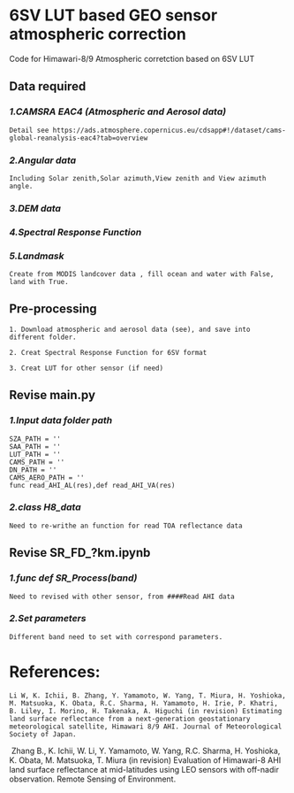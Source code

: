 # 6SV LUT based GEO sensor atmospheric correction
Code for Himawari-8/9 Atmospheric corretction based on 6SV LUT


## Data required
### **_1.CAMSRA EAC4 (Atmospheric and Aerosol data)_**
    Detail see https://ads.atmosphere.copernicus.eu/cdsapp#!/dataset/cams-global-reanalysis-eac4?tab=overview
    
### **_2.Angular data_**
    Including Solar zenith,Solar azimuth,View zenith and View azimuth angle. 
### **_3.DEM data_**
### **_4.Spectral Response Function_**
### **_5.Landmask_**
    Create from MODIS landcover data , fill ocean and water with False, land with True.

## Pre-processing
    1. Download atmospheric and aerosol data (see), and save into different folder.
    
    2. Creat Spectral Response Function for 6SV format

    3. Creat LUT for other sensor (if need)

## Revise main.py
### **_1.Input data folder path_**
    SZA_PATH = ''
    SAA_PATH = ''
    LUT_PATH = ''
    CAMS_PATH = ''
    DN_PATH = ''
    CAMS_AERO_PATH = ''
    func read_AHI_AL(res),def read_AHI_VA(res)
    
### **_2.class H8_data_**
    Need to re-writhe an function for read TOA reflectance data
## Revise SR_FD_?km.ipynb    
### **_1.func def SR_Process(band)_**
    Need to revised with other sensor, from ####Read AHI data
### **_2.Set parameters_** 
    Different band need to set with correspond parameters.
    
# References:
    Li W, K. Ichii, B. Zhang, Y. Yamamoto, W. Yang, T. Miura, H. Yoshioka, M. Matsuoka, K. Obata, R.C. Sharma, H. Yamamoto, H. Irie, P. Khatri, B. Liley, I. Morino, H. Takenaka, A. Higuchi (in revision) Estimating land surface reflectance from a next-generation geostationary meteorological satellite, Himawari 8/9 AHI. Journal of Meteorological Society of Japan.
​    Zhang B., K. Ichii, W. Li, Y. Yamamoto, W. Yang, R.C. Sharma, H. Yoshioka, K. Obata, M. Matsuoka, T. Miura (in revision) Evaluation of Himawari-8 AHI land surface reflectance at mid-latitudes using LEO sensors with off-nadir observation. Remote Sensing of Environment.
